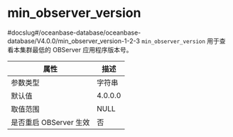 min_observer_version 
=========================================
#docslug#/oceanbase-database/oceanbase-database/V4.0.0/min_observer_version-1-2-3
`min_observer_version` 用于查看本集群最低的 OBServer 应用程序版本号。


|      **属性**      | **描述**  |
|------------------|---------|
| 参数类型             | 字符串     |
| 默认值              | 4.0.0.0 |
| 取值范围             | NULL    |
| 是否重启 OBServer 生效 | 否       |



